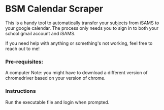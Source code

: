 # BSM Calendar Scraper
This is a handy tool to automatically transfer your subjects from iSAMS to your
google calendar. The process only needs you to sign in to both your school 
gmail account and iSAMS.

If you need help with anything or something's not working, feel free to reach out to me!

### Pre-requisites:
A computer
Note: you might have to download a different version of chromedriver based on 
your version of chrome. 

### Instructions
Run the executable file and login when prompted.